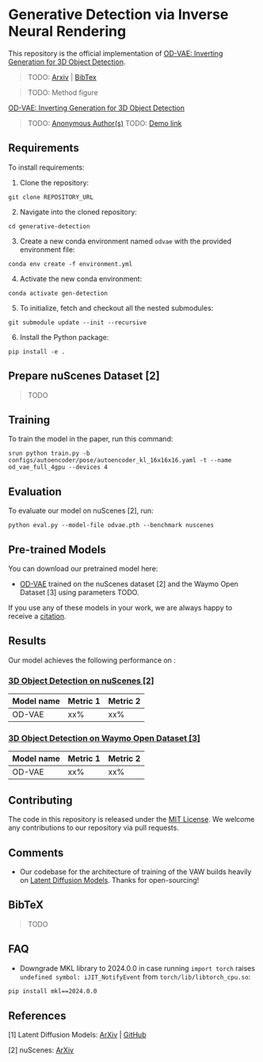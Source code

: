 # Generative Detection via Inverse Neural Rendering
This repository is the official implementation of [OD-VAE: Inverting Generation for 3D Object Detection]().

> TODO: [Arxiv]() | [BibTex]()

> TODO: Method figure

[OD-VAE: Inverting Generation for 3D Object Detection]()
> TODO: [Anonymous Author(s)]()
> TODO: [Demo link]()

## Requirements

To install requirements:

1. Clone the repository:
```setup
git clone REPOSITORY_URL
```
2. Navigate into the cloned repository:
```setup
cd generative-detection
```
3. Create a new conda environment named `odvae` with the provided environment file:
```setup
conda env create -f environment.yml
```
4. Activate the new conda environment:
```setup
conda activate gen-detection
```

5. To initialize, fetch and checkout all the nested submodules:
```setup
git submodule update --init --recursive
```

6. Install the Python package:
```setup
pip install -e .
```

<!-- ## Prepare ShapeNet Dataset [4]
Please follow instructions in the [GET3D repository](https://github.com/nv-tlabs/GET3D/blob/master/render_shapenet_data/README.md) to download and render the ShapeNet dataset. Save this processed dataset at `ROOT/data/processed/shapenet/processed_get3d`.

The code we used to generate our ShapeNet dataset train, validation and test splits is in `src/data/datasets/shapenet.py` in the `create_splits` function. We set the `numpy` random seed as `23` to generate these splits. -->

## Prepare nuScenes Dataset [2]
> TODO

<!-- ## Prepare the Waymo Open Dataset [3]
> TODO -->

## Training

To train the model in the paper, run this command:
```train
srun python train.py -b configs/autoencoder/pose/autoencoder_kl_16x16x16.yaml -t --name od_vae_full_4gpu --devices 4
```

## Evaluation

To evaluate our model on nuScenes [2], run:
```eval
python eval.py --model-file odvae.pth --benchmark nuscenes
```
<!-- 
To evaluate our model on Waymo Open Dataset [3], run:
```eval
python eval.py --model-file odvae.pth --benchmark waymo
``` -->

## Pre-trained Models

You can download our pretrained model here:
- [OD-VAE]() trained on the nuScenes dataset [2] and the Waymo Open Dataset [3] using parameters TODO.

If you use any of these models in your work, we are always happy to receive a [citation]().
## Results

Our model achieves the following performance on :

### [3D Object Detection on nuScenes [2]](https://paperswithcode.com/sota/3d-object-detection-on-nuscenes)

| Model name         | Metric 1        | Metric 2       |
| ------------------ |---------------- | -------------- |
| OD-VAE        |     xx%         |      xx%       |

### [3D Object Detection on Waymo Open Dataset [3]](https://paperswithcode.com/sota/3d-object-detection-on-waymo-vehicle)

| Model name         | Metric 1        | Metric 2       |
| ------------------ |---------------- | -------------- |
| OD-VAE        |     xx%         |      xx%       |


## Contributing
The code in this repository is released under the [MIT License](LICENSE). We welcome any contributions to our repository via pull requests. 

## Comments
- Our codebase for the architecture of training of the VAW builds heavily on [Latent Diffusion Models](https://github.com/CompVis/latent-diffusion/tree/a506df5756472e2ebaf9078affdde2c4f1502cd4). Thanks for open-sourcing!

## BibTeX
> TODO


## FAQ
- Downgrade MKL library to 2024.0.0 in case running `import torch` raises `undefined symbol: iJIT_NotifyEvent` from `torch/lib/libtorch_cpu.so`:
```bash
pip install mkl==2024.0.0
```

## References
[1] Latent Diffusion Models: [ArXiv](https://arxiv.org/abs/2112.10752) | [GitHub](https://github.com/CompVis/latent-diffusion)

[2] nuScenes: [ArXiv](https://arxiv.org/abs/1903.11027)

<!-- [3] Waymo Open Dataset: [ArXiv](https://arxiv.org/abs/1912.04838)

[4] ShapeNet: [ArXiv](https://arxiv.org/abs/1512.03012) -->